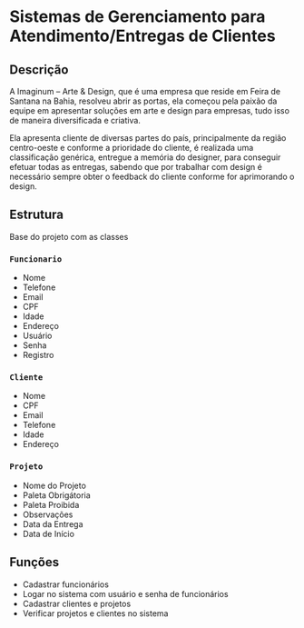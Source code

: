 # Sistemas de Gerenciamento para Atendimento/Entregas de Clientes</h1>

## Descrição

A Imaginum – Arte & Design, que é uma empresa que reside em Feira de Santana na Bahia, resolveu abrir as portas, ela começou pela paixão da equipe em apresentar soluções em arte e design para empresas, tudo isso de maneira diversificada e criativa.

Ela apresenta cliente de diversas partes do país, principalmente da região centro-oeste e conforme a prioridade do cliente, é realizada uma classificação genérica, entregue a memória do designer, para conseguir efetuar todas as entregas, sabendo que por trabalhar com design é necessário sempre obter o feedback do cliente conforme for aprimorando o design.

## Estrutura

Base do projeto com as classes

### `Funcionario`

- Nome
- Telefone
- Email
- CPF
- Idade
- Endereço
- Usuário
- Senha
- Registro

### `Cliente`

- Nome
- CPF
- Email
- Telefone
- Idade
- Endereço

### `Projeto`

- Nome do Projeto
- Paleta Obrigátoria
- Paleta Proibida
- Observações
- Data da Entrega
- Data de Início

## Funções

- Cadastrar funcionários
- Logar no sistema com usuário e senha de funcionários
- Cadastrar clientes e projetos
- Verificar projetos e clientes no sistema
